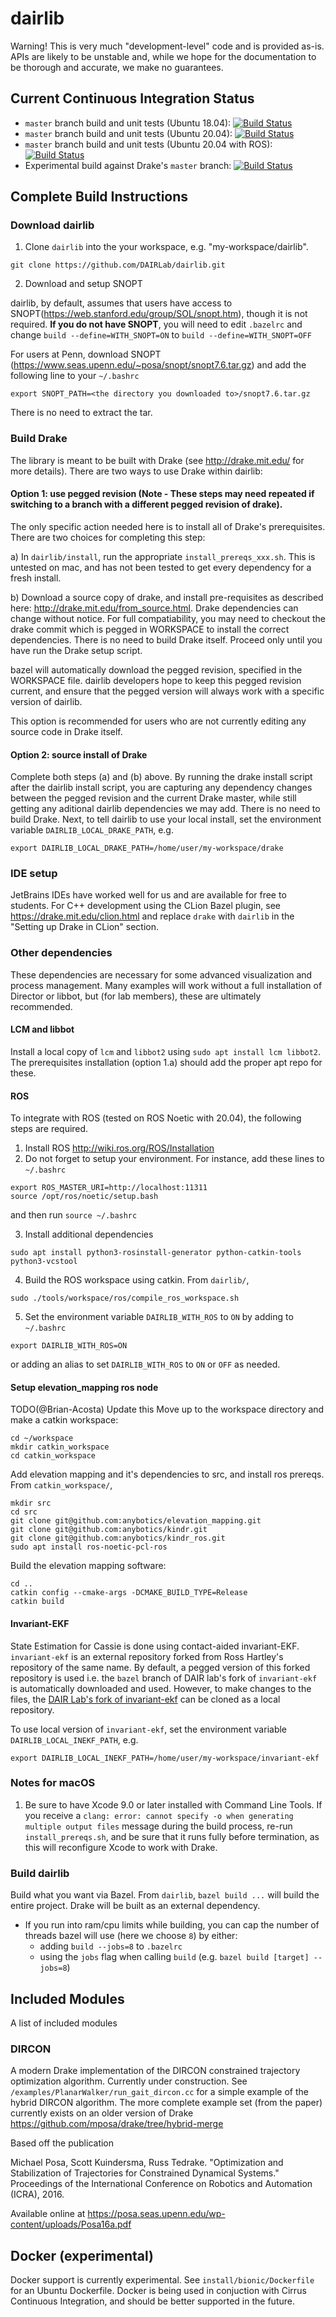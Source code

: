 # dairlib
Warning! This is very much "development-level" code and is provided as-is. APIs are likely to be unstable and, while we hope for the documentation to be thorough and accurate, we make no guarantees.

## Current Continuous Integration Status
* `master` branch build and unit tests (Ubuntu 18.04): [![Build Status](https://api.cirrus-ci.com/github/DAIRLab/dairlib.svg?task=build&script=test)](https://cirrus-ci.com/github/DAIRLab/dairlib)
* `master` branch build and unit tests (Ubuntu 20.04): [![Build Status](https://api.cirrus-ci.com/github/DAIRLab/dairlib.svg?task=build_focal&script=test)](https://cirrus-ci.com/github/DAIRLab/dairlib)
* `master` branch build and unit tests (Ubuntu 20.04 with ROS): [![Build Status](https://api.cirrus-ci.com/github/DAIRLab/dairlib.svg?task=build_with_ros&script=test)](https://cirrus-ci.com/github/DAIRLab/dairlib)
* Experimental build against Drake's `master` branch: [![Build Status](https://api.cirrus-ci.com/github/DAIRLab/dairlib.svg?task=drake_master_build&script=test)](https://cirrus-ci.com/github/DAIRLab/dairlib)
## Complete Build Instructions

### Download dairlib
1. Clone `dairlib` into the your workspace, e.g. "my-workspace/dairlib".
```
git clone https://github.com/DAIRLab/dairlib.git
```

2. Download and setup SNOPT

dairlib, by default, assumes that users have access to SNOPT(https://web.stanford.edu/group/SOL/snopt.htm), though it is not required. **If you do not have SNOPT**, you will need to edit `.bazelrc` and change `build --define=WITH_SNOPT=ON` to `build --define=WITH_SNOPT=OFF`

For users at Penn, download SNOPT (https://www.seas.upenn.edu/~posa/snopt/snopt7.6.tar.gz) and add the following line to your `~/.bashrc`
```
export SNOPT_PATH=<the directory you downloaded to>/snopt7.6.tar.gz
```

There is no need to extract the tar.

### Build Drake
The library is meant to be built with Drake (see http://drake.mit.edu/ for more details). There are two ways to use Drake within dairlib:

#### Option 1: use pegged revision (Note - These steps may need repeated if switching to a branch with a different pegged revision of drake).
The only specific action needed here is to install all of Drake's prerequisites. There are two choices for completing this step:

a) In `dairlib/install`, run the appropriate `install_prereqs_xxx.sh`. This is untested on mac, and has not been tested to get every dependency for a fresh install.

b) Download a source copy of drake, and install pre-requisites as described here: http://drake.mit.edu/from_source.html. Drake dependencies can change without notice. For full compatiability, you may need to checkout the drake commit which is pegged in WORKSPACE to install the correct dependencies. There is no need to build Drake itself. Proceed only until you have run the Drake setup script. 

bazel will automatically download the pegged revision, specified in the WORKSPACE file. dairlib developers hope to keep this pegged revision current, and ensure that the pegged version will always work with a specific version of dairlib.

This option is recommended for users who are not currently editing any source code in Drake itself.

#### Option 2: source install of Drake
Complete both steps (a) and (b) above. By running the drake install script after the dairlib install script, you are capturing any dependency changes between the pegged revision and the current Drake master, while still getting any aditional dairlib dependencies we may add. There is no need to build Drake. Next, to tell dairlib to use your local install, set the environment variable `DAIRLIB_LOCAL_DRAKE_PATH`, e.g.
```
export DAIRLIB_LOCAL_DRAKE_PATH=/home/user/my-workspace/drake
```

### IDE setup
JetBrains IDEs have worked well for us and are available for free to students. For C++ development using the CLion Bazel plugin, see https://drake.mit.edu/clion.html and replace `drake` with `dairlib` in the "Setting up Drake in CLion" section. 

### Other dependencies
These dependencies are necessary for some advanced visualization and process management. Many examples will work without a full installation of Director or libbot, but (for lab members), these are ultimately recommended. 

#### LCM and libbot
Install a local copy of `lcm` and `libbot2` using `sudo apt install lcm libbot2`. The prerequisites installation (option 1.a) should add the proper apt repo for these.

#### ROS
To integrate with ROS (tested on ROS Noetic with 20.04), the following steps are required.
1. Install ROS http://wiki.ros.org/ROS/Installation
2. Do not forget to setup your environment. For instance, add these lines to `~/.bashrc`
```
export ROS_MASTER_URI=http://localhost:11311
source /opt/ros/noetic/setup.bash 
```
and then run `source ~/.bashrc`

3. Install additional dependencies
```
sudo apt install python3-rosinstall-generator python-catkin-tools python3-vcstool
```
4. Build the ROS workspace using catkin. From `dairlib/`,
```
sudo ./tools/workspace/ros/compile_ros_workspace.sh
```
5. Set the environment variable `DAIRLIB_WITH_ROS` to `ON` by adding to `~/.bashrc`
```
export DAIRLIB_WITH_ROS=ON
```
or adding an alias to set `DAIRLIB_WITH_ROS` to `ON` or `OFF` as needed. 

#### Setup elevation_mapping ros node
TODO(@Brian-Acosta) Update this
Move up to the workspace directory and make a catkin workspace:
```
cd ~/workspace
mkdir catkin_workspace
cd catkin_workspace
```
Add elevation mapping and it's dependencies to src, and install ros prereqs. From `catkin_workspace/`,
```
mkdir src
cd src
git clone git@github.com:anybotics/elevation_mapping.git
git clone git@github.com:anybotics/kindr.git
git clone git@github.com:anybotics/kindr_ros.git
sudo apt install ros-noetic-pcl-ros
```
Build the elevation mapping software:
```
cd ..
catkin config --cmake-args -DCMAKE_BUILD_TYPE=Release
catkin build
```

#### Invariant-EKF
State Estimation for Cassie is done using contact-aided invariant-EKF. `invariant-ekf` is an external repository forked from Ross Hartley's repository of the same name. By default, a pegged version of this forked repository is used i.e. the `bazel` branch of DAIR lab's fork of `invariant-ekf` is automatically downloaded and used. However, to make changes to the files, the [DAIR Lab's fork of invariant-ekf](https://github.com/DAIRLab/invariant-ekf/tree/bazel "DAIR Lab's fork of invariant-ekf") can be cloned as a local repository.

To use local version of `invariant-ekf`, set the environment variable `DAIRLIB_LOCAL_INEKF_PATH`, e.g.
```
export DAIRLIB_LOCAL_INEKF_PATH=/home/user/my-workspace/invariant-ekf
```

### Notes for macOS
1. Be sure to have Xcode 9.0 or later installed with Command Line Tools. If you receive a `clang: error: cannot specify -o when generating multiple output files` message during the build process, re-run `install_prereqs.sh`, and be sure that it runs fully before termination, as this will reconfigure Xcode to work with Drake.


### Build dairlib
Build what you want via Bazel. From `dairlib`,  `bazel build ...` will build the entire project. Drake will be built as an external dependency.
- If you run into ram/cpu limits while building, you can cap the number of threads bazel will use (here we choose `8`) by either:
    - adding `build --jobs=8` to `.bazelrc` 
    - using the `jobs` flag when calling `build` (e.g. `bazel build [target] --jobs=8`)

## Included Modules
A list of included modules

### DIRCON
A modern Drake implementation of the DIRCON constrained trajectory optimization algorithm. Currently under construction. See `/examples/PlanarWalker/run_gait_dircon.cc` for a simple example of the hybrid DIRCON algorithm. The more complete example set (from the paper) currently exists on an older version of Drake https://github.com/mposa/drake/tree/hybrid-merge

Based off the publication

Michael Posa, Scott Kuindersma, Russ Tedrake. "Optimization and Stabilization of Trajectories for Constrained Dynamical Systems." Proceedings of the International Conference on Robotics and Automation (ICRA), 2016. 

Available online at https://posa.seas.upenn.edu/wp-content/uploads/Posa16a.pdf

## Docker (experimental)
Docker support is currently experimental. See `install/bionic/Dockerfile` for an Ubuntu Dockerfile. Docker is being used in conjuction with Cirrus Continuous Integration, and should be better supported in the future.
